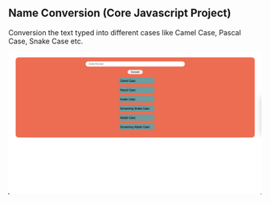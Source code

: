 ## Name Conversion (Core Javascript Project)

Conversion the text typed into different cases like Camel Case, Pascal Case, Snake Case etc.

![name conversion image](image/Name_Conversion.png)